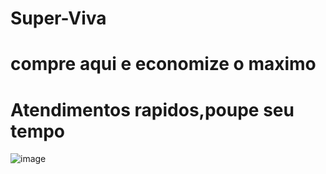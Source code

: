 # Super-Viva

# compre aqui e economize o maximo 

# Atendimentos rapidos,poupe seu tempo


![image](https://github.com/user-attachments/assets/18e58c60-6be5-499e-be6a-f065001539fe)
